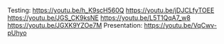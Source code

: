 Testing:
https://youtu.be/h_K9scH560Q
https://youtu.be/jDJCLfyTOEE
https://youtu.be/JGS_CK9ksNE 
https://youtu.be/L5T1QqA7_w8 
https://youtu.be/JGXK9YZOe7M 
Presentation:
https://youtu.be/VqCwv-pUhyo
